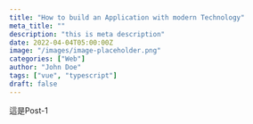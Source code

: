 ```yaml
---
title: "How to build an Application with modern Technology"
meta_title: ""
description: "this is meta description"
date: 2022-04-04T05:00:00Z
image: "/images/image-placeholder.png"
categories: ["Web"]
author: "John Doe"
tags: ["vue", "typescript"]
draft: false
---
```


這是Post-1
